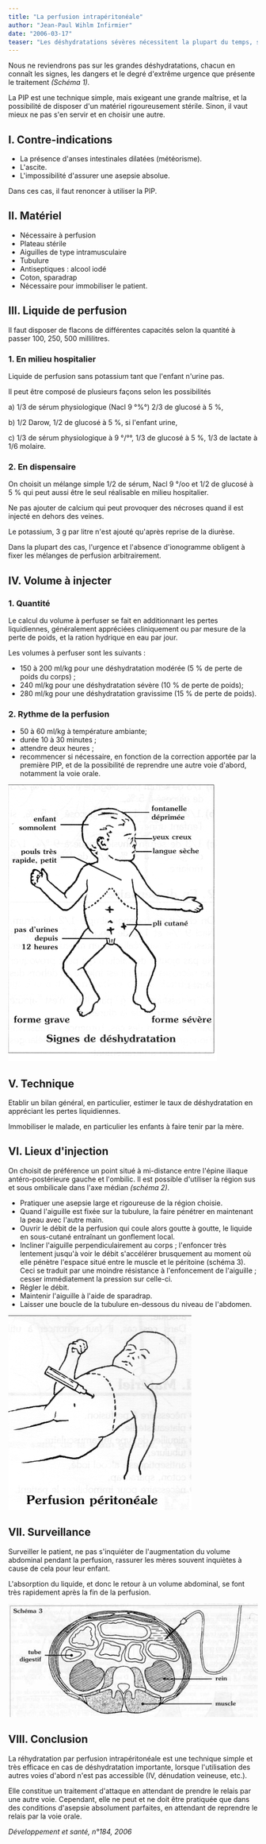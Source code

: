 ```yaml
---
title: "La perfusion intrapéritonéale"
author: "Jean-Paul Wihlm Infirmier"
date: "2006-03-17"
teaser: "Les déshydratations sévères nécessitent la plupart du temps, surtout chez les nourrissons, des traitements appropriés en urgence. S'il est vrai que les mères ou les agents de santé communautaire peuvent agir très vite et efficacement, certaines techniques sont indispensables pour prendre le relais la perfusion intrapéritonéale (PIP), en est une de choix."
---
```


Nous ne reviendrons pas sur les grandes déshydratations, chacun en connaît les signes, les dangers et le degré d'extrême urgence que présente le traitement _(Schéma 1)._

La PIP est une technique simple, mais exi­geant une grande maîtrise, et la possibilité de disposer d'un matériel rigoureusement stérile. Sinon, il vaut mieux ne pas s'en servir et en choisir une autre.

## **I. Contre-indications**

*   La présence d'anses intestinales dilatées (météorisme).  
*   L'ascite.  
*   L'impossibilité d'assurer une asepsie absolue.

Dans ces cas, il faut renoncer à utiliser la PIP.

## **II. Matériel**

*   Nécessaire à perfusion
*   Plateau stérile
*   Aiguilles de type intramusculaire
*   Tubulure
*   Antiseptiques : alcool iodé
*   Coton, sparadrap
*   Nécessaire pour immobiliser le patient.

## **III. Liquide de perfusion**

Il faut disposer de flacons de différentes capa­cités selon la quantité à passer 100, 250, 500 millilitres.

### **1. En milieu hospitalier**

Liquide de perfusion sans potassium tant que l'enfant n'urine pas.

Il peut être composé de plusieurs façons selon les possibilités

a) 1/3 de sérum physiologique (Nacl 9 °%°) 2/3 de glucosé à 5 %,

b) 1/2 Darow, 1/2 de glucosé à 5 %, si l'enfant urine,

c) 1/3 de sérum physiologique à 9 °/°°, 1/3 de glucosé à 5 %, 1/3 de lactate à 1/6 molaire.

### **2. En dispensaire**

On choisit un mélange simple 1/2 de sérum, Nacl 9 °/oo et 1/2 de glucosé à 5 % qui peut aussi être le seul réalisable en milieu hospitalier.

Ne pas ajouter de calcium qui peut provoquer des nécroses quand il est injecté en dehors des veines.

Le potassium, 3 g par litre n'est ajouté qu'après reprise de la diurèse.

Dans la plupart des cas, l'urgence et l'absence d'ionogramme obligent à fixer les mélanges de perfusion arbitrairement.

## **IV. Volume à injecter**

### **1. Quantité**

Le calcul du volume à perfuser se fait en addi­tionnant les pertes liquidiennes, généralement appréciées cliniquement ou par mesure de la perte de poids, et la ration hydrique en eau par jour.

Les volumes à perfuser sont les suivants :

*   150 à 200 ml/kg pour une déshydratation modérée (5 % de perte de poids du corps) ;
*   240 ml/kg pour une déshydratation sévère (10 % de perte de poids);
*   280 ml/kg pour une déshydratation gravis­sime (15 % de perte de poids).

### **2. Rythme de la perfusion**

*   50 à 60 ml/kg à température ambiante;
*   durée 10 à 30 minutes ;
*   attendre deux heures ;
*   recommencer si nécessaire, en fonction de la correction apportée par la première PIP, et de la possibilité de reprendre une autre voie d'abord, notamment la voie orale.


![](12020-1.jpg)


## **V. Technique**

Etablir un bilan général, en particulier, estimer le taux de déshydratation en appréciant les pertes liquidiennes.

Immobiliser le malade, en particulier les enfants à faire tenir par la mère.

## VI. Lieux d'injection

On choisit de préférence un point situé à mi-distance entre l'épine iliaque antéro-posté­rieure gauche et l'ombilic. Il est possible d'utili­ser la région sus et sous ombilicale dans l'axe médian _(schéma 2)_.

*   Pratiquer une asepsie large et rigoureuse de la région choisie.  
*   Quand l'aiguille est fixée sur la tubulure, la faire pénétrer en maintenant la peau avec l'autre main.  
*   Ouvrir le débit de la perfusion qui coule alors goutte à goutte, le liquide en sous-cuta­né entraînant un gonflement local.  
*   Incliner l'aiguille perpendiculairement au corps ; l'enfoncer très lentement jusqu'à voir le débit s'accélérer brusquement au moment où elle pénètre l'espace situé entre le muscle et le péritoine (schéma 3). Ceci se traduit par une moindre résistance à l'enfoncement de l'aiguille ; cesser immédiatement la pres­sion sur celle-ci.  
*   Régler le débit.  
*   Maintenir l'aiguille à l'aide de sparadrap.  
*   Laisser une boucle de la tubulure en-dessous du niveau de l'abdomen.


![](12020-3.jpg)


## **VII. Surveillance**

Surveiller le patient, ne pas s'inquiéter de l'aug­mentation du volume abdominal pendant la perfusion, rassurer les mères souvent inquiètes à cause de cela pour leur enfant.

L'absorption du liquide, et donc le retour à un volume abdominal, se font très rapidement après la fin de la perfusion.


![](12020-6.jpg)


## **VIII. Conclusion**

La réhydratation par perfusion intrapérito­néale est une technique simple et très efficace en cas de déshydratation importante, lorsque l'utilisation des autres voies d'abord n'est pas accessible (IV, dénudation veineuse, etc.).

Elle constitue un traitement d'attaque en atten­dant de prendre le relais par une autre voie. Cependant, elle ne peut et ne doit être prati­quée que dans des conditions d'asepsie abso­lument parfaites, en attendant de reprendre le relais par la voie orale.

_Développement et santé, n°184, 2006_